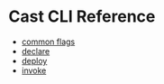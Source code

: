 # Cast CLI Reference

* [common flags](./cast/common.md)
* [declare](./cast/declare.md)
* [deploy](./cast/deploy.md)
* [invoke](./cast/invoke.md)
